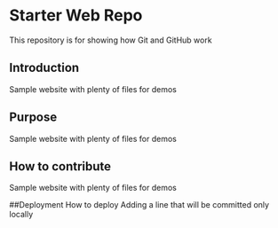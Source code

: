 # Starter Web Repo

This repository is for showing how Git and GitHub work

## Introduction

Sample website with plenty of files for demos

## Purpose

Sample website with plenty of files for demos

## How to contribute

Sample website with plenty of files for demos

##Deployment
How to deploy
Adding a line that will be committed only locally
